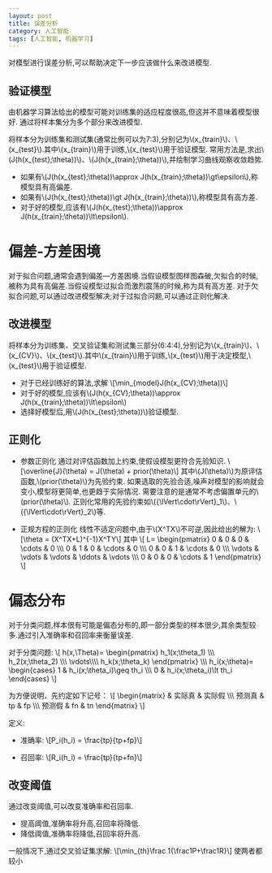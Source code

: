 ```yaml
---
layout: post
title: 误差分析
category: 人工智能
tags: [人工智能, 机器学习]
---
```


对模型进行误差分析,可以帮助决定下一步应该做什么来改进模型.

<!--exerpt-->

## 验证模型

由机器学习算法给出的模型可能对训练集的适应程度很高,但这并不意味着模型很好.
通过将样本集分为多个部分来改进模型.

将样本分为训练集和测试集(通常比例可以为7:3),分别记为\\(x_{train}\\)、\\(x_{test}\\).其中\\(x_{train}\\)用于训练,\\(x_{test}\\)用于验证模型.
常用方法是,求出\\(J(h(x_{test};\theta))\\)、\\(J(h(x_{train};\theta))\\),并绘制学习曲线观察收敛趋势.

* 如果有\\(J(h(x_{test};\theta))\approx J(h(x_{train};\theta))\gt\epsilon\\),称模型具有高偏差.
* 如果有\\(J(h(x_{test};\theta))\gt J(h(x_{train};\theta))\\),称模型具有高方差.
* 对于好的模型,应该有\\(J(h(x_{test};\theta))\approx J(h(x_{train};\theta))\lt\epsilon\\).

# 偏差-方差困境

对于拟合问题,通常会遇到偏差—方差困境.当假设模型图样图森破,欠拟合的时候,被称为具有高偏差.当假设模型过拟合而激烈震荡的时候,称为具有高方差.
对于欠拟合问题,可以通过改进模型解决;对于过拟合问题,可以通过正则化解决.

## 改进模型

将样本分为训练集、交叉验证集和测试集三部分(6:4:4),分别记为\\(x_{train}\\)、\\(x_{CV}\\)、\\(x_{test}\\).其中\\(x_{train}\\)用于训练,\\(x_{test}\\)用于决定模型,\\(x_{test}\\)用于验证模型.

* 对于已经训练好的算法,求解
\\[\min_{model}J(h(x_{CV};\theta))\\]
* 对于好的模型,应该有\\(J(h(x_{CV};\theta))\approx J(h(x_{train};\theta))\lt\epsilon\\)
* 选择好模型后,用\\(J(h(x_{test};\theta))\\)验证模型.

## 正则化

* 参数正则化
通过对评估函数加上约束,使假设模型更符合先验知识.
\\[\overline{J}(\theta) = J(\theta) + prior(\theta)\\]
其中\\(J(\theta)\\)为原评估函数,\\(prior(\theta)\\)为先验约束.
如果选取的先验合适,噪声对模型的影响就会变小,模型将更简单,也更趋于实际情况.
需要注意的是通常不考虑偏置单元的\\(prior(\theta)\\).
正则化常用的先验约束如\\({\lVert\cdot\rVert}_1\\)、\\({\lVert\cdot\rVert}_2\\)等.

* 正规方程的正则化
线性不适定问题中,由于\\(X^TX\\)不可逆,因此给出的解为:
\\[\theta = (X^TX+L)^{-1}X^TY\\]
其中
\\[
L=
\begin{pmatrix}
0 & 0 & 0 & \cdots & 0 \\\\\\
0 & 1 & 0 & \cdots & 0 \\\\\\
0 & 0 & 1 & \cdots & 0 \\\\\\
\vdots & \vdots & \vdots & \ddots & \vdots \\\\\\
0 & 0 & 0 & \cdots & 1
\end{pmatrix}
\\]

# 偏态分布

对于分类问题,样本很有可能是偏态分布的,即一部分类型的样本很少,其余类型较多.通过引入准确率和召回率来衡量误差.

对于分类问题:
\\[
h(x,\Theta)=
\begin{pmatrix}
h_1(x;\theta_1) \\\\\\
h_2(x;\theta_2) \\\\\\
\vdots\\\\\\\\
h_k(x;\theta_k)
\end{pmatrix}
\\\\\\
h_i(x;\theta)=
\begin{cases}
1 & h_i(x;\theta_i)\geq th_i \\\\\\
0 & h_i(x;\theta_i)\lt th_i
\end{cases}
\\]

为方便说明，先约定如下记号：
\\[
\begin{matrix}
       & 实际真 & 实际假 \\\\\\
预测真 &   tp   &   fp   \\\\\\
预测假 &   fn   &   tn
\end{matrix}
\\]

定义:

* 准确率:
\\[P_i(h_i) = \frac{tp}{tp+fp}\\]

* 召回率:
\\[R_i(h_i) = \frac{tp}{tp+fn}\\]

## 改变阈值

通过改变阈值,可以改变准确率和召回率.

* 提高阈值,准确率将升高,召回率将降低.
* 降低阈值,准确率将降低,召回率将升高.

一般情况下,通过交叉验证集求解:
\\[\min_{th}\frac 1{\frac1P+\frac1R}\\]
使两者都较小